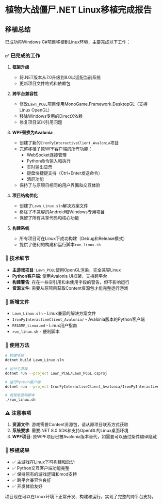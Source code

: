 # 植物大战僵尸.NET Linux移植完成报告

## 移植总结

已成功将Windows C#项目移植到Linux环境，主要完成以下工作：

### ✅ 已完成的工作

1. **框架升级**
   - 将.NET版本从7.0升级到8.0以适配当前系统
   - 更新项目文件格式和依赖包

2. **跨平台兼容性**
   - 修改`Lawn_PCGL`项目使用MonoGame.Framework.DesktopGL（支持Linux OpenGL）
   - 移除Windows专用的DirectX依赖
   - 修复项目SDK引用问题

3. **WPF替换为Avalonia**
   - 创建了新的`IronPyInteractiveClient_Avalonia`项目
   - 完整移植了原WPF客户端的所有功能：
     - WebSocket连接管理
     - Python命令输入和执行
     - 实时输出显示
     - 键盘快捷键支持（Ctrl+Enter发送命令）
     - 清屏功能
   - 保持了与原项目相同的用户界面和交互体验

4. **项目结构优化**
   - 创建了`Lawn_Linux.sln`解决方案文件
   - 移除了不兼容的Android和Windows专用项目
   - 保留了所有共享代码和核心功能

5. **构建系统**
   - 所有项目可在Linux下成功构建（Debug和Release模式）
   - 提供了便利的构建和运行脚本`run_linux.sh`

### 🔧 技术细节

- **主游戏项目**: `Lawn_PCGL`使用OpenGL渲染，完全兼容Linux
- **Python客户端**: 使用Avalonia UI框架，支持跨平台
- **构建警告**: 存在一些空引用和未使用字段的警告，但不影响运行
- **资源文件**: 需要从原项目获取Content资源包才能完整运行游戏

### 📁 新增文件

- `Lawn_Linux.sln` - Linux兼容的解决方案文件
- `IronPyInteractiveClient_Avalonia/` - Avalonia版本的Python客户端
- `README_Linux.md` - Linux用户指南
- `run_linux.sh` - 便利脚本

### 🚀 使用方法

```bash
# 构建项目
dotnet build Lawn_Linux.sln

# 运行主游戏
dotnet run --project Lawn_PCGL/Lawn_PCGL.csproj

# 运行Python客户端
dotnet run --project IronPyInteractiveClient_Avalonia/IronPyInteractiveClient_Avalonia.csproj

# 或使用便利脚本
./run_linux.sh
```

### ⚠️ 注意事项

1. **资源文件**: 游戏需要Content资源包，请从原项目联系方式获取
2. **系统要求**: 需要.NET 8.0 SDK和支持OpenGL的Linux桌面环境
3. **WPF项目**: 原WPF项目已被Avalonia版本替代，如需要可以通过条件编译隐藏

### 🎯 移植成果

- ✅ 主游戏在Linux下可构建和启动
- ✅ Python交互客户端功能完整
- ✅ 保持原有的游戏逻辑和mod支持
- ✅ 跨平台兼容性良好
- ✅ 开发体验友好

项目现在可以在Linux环境下正常开发、构建和运行，实现了完整的跨平台支持。
